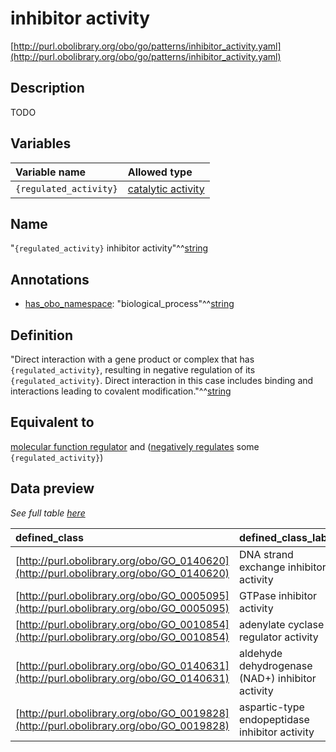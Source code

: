 # inhibitor activity

[http://purl.obolibrary.org/obo/go/patterns/inhibitor_activity.yaml](http://purl.obolibrary.org/obo/go/patterns/inhibitor_activity.yaml)

## Description

TODO




## Variables

| Variable name | Allowed type |
|:--------------|:-------------|
| `{regulated_activity}` | [catalytic activity](http://purl.obolibrary.org/obo/GO_0003824) |

## Name

"`{regulated_activity}` inhibitor activity"^^[string](http://www.w3.org/2001/XMLSchema#string)

## Annotations

- [has_obo_namespace](http://www.geneontology.org/formats/oboInOwl#hasOBONamespace): "biological_process"^^[string](http://www.w3.org/2001/XMLSchema#string)

## Definition

"Direct interaction with a gene product or complex that has `{regulated_activity}`, resulting in negative regulation of its `{regulated_activity}`. Direct interaction in this case includes binding and interactions leading to covalent modification."^^[string](http://www.w3.org/2001/XMLSchema#string)

## Equivalent to

[molecular function regulator](http://purl.obolibrary.org/obo/GO_0098772)  and ([negatively regulates](http://purl.obolibrary.org/obo/RO_0002212) some `{regulated_activity}`)







## Data preview

*See full table [here](https://github.com/geneontology/go-ontology/tree/master/src/design_patterns/inhibitor_activity.tsv)*

| defined_class | defined_class_label | regulated_activity | regulated_activity_label |
|:--|:--|:--|:--|
| [http://purl.obolibrary.org/obo/GO_0140620](http://purl.obolibrary.org/obo/GO_0140620) | DNA strand exchange inhibitor activity | [http://purl.obolibrary.org/obo/GO_0000150](http://purl.obolibrary.org/obo/GO_0000150) | DNA strand exchange activity |
| [http://purl.obolibrary.org/obo/GO_0005095](http://purl.obolibrary.org/obo/GO_0005095) | GTPase inhibitor activity | [http://purl.obolibrary.org/obo/GO_0003924](http://purl.obolibrary.org/obo/GO_0003924) | GTPase activity |
| [http://purl.obolibrary.org/obo/GO_0010854](http://purl.obolibrary.org/obo/GO_0010854) | adenylate cyclase regulator activity | [http://purl.obolibrary.org/obo/GO_0004016](http://purl.obolibrary.org/obo/GO_0004016) | adenylate cyclase activity |
| [http://purl.obolibrary.org/obo/GO_0140631](http://purl.obolibrary.org/obo/GO_0140631) | aldehyde dehydrogenase (NAD+) inhibitor activity | [http://purl.obolibrary.org/obo/GO_0004029](http://purl.obolibrary.org/obo/GO_0004029) | aldehyde dehydrogenase (NAD+) activity |
| [http://purl.obolibrary.org/obo/GO_0019828](http://purl.obolibrary.org/obo/GO_0019828) | aspartic-type endopeptidase inhibitor activity | [http://purl.obolibrary.org/obo/GO_0004190](http://purl.obolibrary.org/obo/GO_0004190) | aspartic-type endopeptidase activity |

